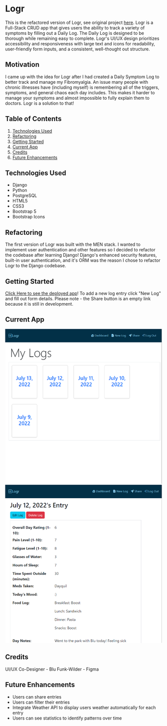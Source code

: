 # Logr
This is the refactored version of Logr, see original project [here](https://github.com/krismally/symptom-tracker). Logr is a Full-Stack CRUD app that gives users the ability to track a variety of symptoms by filling out a Daily Log. The Daily Log is designed to be thorough while remaining easy to complete. Logr's UI/UX design prioritizes accessibility and responsiveness with large text and icons for readability, user-friendly form inputs, and a consistent, well-thought out structure.

## Motivation
I came up with the idea for Logr after I had created a Daily Symptom Log to better track and manage my Fibromyalgia. An issue many people with chronic illnesses have (including myself) is remembering all of the triggers, symptoms, and general chaos each day includes. This makes it harder to manage your symptoms and almost impossible to fully explain them to doctors. Logr is a solution to that!

## Table of Contents
1. [Technologies Used](#technologies-used)
2. [Refactoring](#refactoring)
3. [Getting Started](#getting-started)
4. [Current App](#current-app)
5. [Credits](#credits)
6. [Future Enhancements](#future-enhancements)

## Technologies Used
- Django
- Python
- PostgreSQL
- HTML5
- CSS3
- Bootstrap 5
- Bootstrap Icons

## Refactoring
The first version of Logr was built with the MEN stack. I wanted to implement user authentication and other features so I decided to refactor the codebase after learning Django! Django's enhanced security features, built-in user authentication, and it's ORM was the reason I chose to refactor Logr to the Django codebase.

## Getting Started
[Click Here to see the deployed app](https://logr-daily-symptom-tracker.herokuapp.com/)! To add a new log entry click "New Log" and fill out form details. Please note - the Share button is an empty link because it is still in development.

## Current App
<img alt="Dashboard" src="./main_app/static/assets/dashboard.png">
<img alt="Details" src="./main_app/static/assets/details.png">

## Credits
UI/UX Co-Designer - Blu Funk-Wilder - Figma

## Future Enhancements
- Users can share entries
- Users can filter their entries
- Integrate Weather API to display users weather automatically for each entry
- Users can see statistics to identify patterns over time